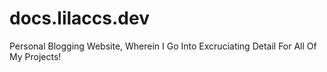 # docs.lilaccs.dev
Personal Blogging Website, Wherein I Go Into Excruciating Detail For All Of My Projects!
